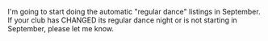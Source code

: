 I'm going to start doing the automatic "regular dance" listings in September.  If your club has CHANGED its regular dance night or is not starting in September, please let me know.
